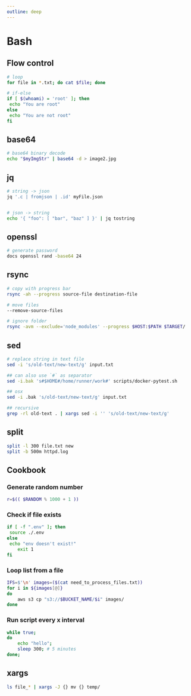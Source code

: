 ```yaml
---
outline: deep
---
```

# Bash

## Flow control

```bash
# loop
for file in *.txt; do cat $file; done

# if-else
if [ $(whoami) = 'root' ]; then
 echo "You are root"
else
 echo "You are not root"
fi
```

## base64

```bash
# base64 binary decode
echo "$myImgStr" | base64 -d > image2.jpg
```

## jq

```bash
# string -> json
jq '.c | fromjson | .id' myFile.json


# json -> string
echo '{ "foo": [ "bar", "baz" ] }' | jq tostring
```

## openssl

```bash
# generate password
docs openssl rand -base64 24
```

## rsync

```bash
# copy with progress bar
rsync -ah --progress source-file destination-file

# move files
--remove-source-files

# ignore folder
rsync -avm --exclude='node_modules' --progress $HOST:$PATH $TARGET/
```

## sed

```bash
# replace string in text file
sed -i 's/old-text/new-text/g' input.txt

## can also use `#` as separator
sed -i.bak 's#$HOME#/home/runner/work#' scripts/docker-pytest.sh

## osx
sed -i .bak 's/old-text/new-text/g' input.txt

## recursive
grep -rl old-text . | xargs sed -i '' 's/old-text/new-text/g'

```

## split

```bash
split -l 300 file.txt new
split -b 500m httpd.log
```

## Cookbook

### Generate random number

```bash
r=$(( $RANDOM % 1000 + 1 ))
```

### Check if file exists

```bash
if [ -f ".env" ]; then
 source ./.env
else
 echo "env doesn't exist!"
    exit 1
fi
```

### Loop list from a file

```bash
IFS=$'\n' images=($(cat need_to_process_files.txt))
for i in ${images[@]}
do
    aws s3 cp "s3://$BUCKET_NAME/$i" images/
done
```

### Run script every x interval

```bash
while true;
do
    echo "hello";
    sleep 300; # 5 minutes
done;
```

## xargs

```bash
ls file_* | xargs -J {} mv {} temp/
```
